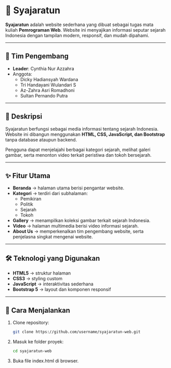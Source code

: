 # 🌿 Syajaratun

**Syajaratun** adalah website sederhana yang dibuat sebagai tugas mata kuliah **Pemrograman Web**. Website ini menyajikan informasi seputar sejarah Indonesia dengan tampilan modern, responsif, dan mudah dipahami.  

---

## 👥 Tim Pengembang
- **Leader**: Cynthia Nur Azzahra
- Anggota:
  - Dicky Hadiansyah Wardana
  - Tri Handayani Wulandari S
  - Az-Zahra Asri Romadhoni
  - Sultan Pernando Putra

---

## 📌 Deskripsi
Syajaratun berfungsi sebagai media informasi tentang sejarah Indonesia. Website ini dibangun menggunakan **HTML, CSS, JavaScript, dan Bootstrap** tanpa database ataupun backend.  

Pengguna dapat menjelajahi berbagai kategori sejarah, melihat galeri gambar, serta menonton video terkait peristiwa dan tokoh bersejarah.

---

## ✨ Fitur Utama
- **Beranda** → halaman utama berisi pengantar website.  
- **Kategori** → terdiri dari subhalaman:
  - Pemikiran  
  - Politik  
  - Sejarah  
  - Tokoh  
- **Gallery** → menampilkan koleksi gambar terkait sejarah Indonesia.  
- **Video** → halaman multimedia berisi video informasi sejarah.  
- **About Us** → memperkenalkan tim pengembang website, serta penjelasna singkat mengenai website.

---

## 🛠️ Teknologi yang Digunakan
- **HTML5** → struktur halaman  
- **CSS3** → styling custom  
- **JavaScript** → interaktivitas sederhana  
- **Bootstrap 5** → layout dan komponen responsif  

---

## 🚀 Cara Menjalankan
1. Clone repository:
   ```bash
   git clone https://github.com/username/syajaratun-web.git

2. Masuk ke folder proyek:
   ```bash
   cd syajaratun-web
4. Buka file index.html di browser.

